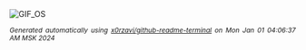 <div align="justify">
<picture>
    <source media="(prefers-color-scheme: dark)" srcset="https://i.ibb.co/88wLrVP/output-gif.gif">
    <source media="(prefers-color-scheme: light)" srcset="https://i.ibb.co/88wLrVP/output-gif.gif">
    <img alt="GIF_OS" src="https://i.ibb.co/88wLrVP/output-gif.gif">
</picture>

<sub><i>Generated automatically using [x0rzavi/github-readme-terminal](https://github.com/x0rzavi/github-readme-terminal) on Mon Jan 01 04:06:37 AM MSK 2024</i></sub>

</div>

<!-- Image deletion URL: https://ibb.co/vzW638L/a67d7627592b90f7d59210c89888519e -->